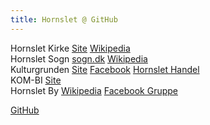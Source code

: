 ```yaml
---
title: Hornslet @ GitHub
---
```


Hornslet Kirke [Site](https://www.hornsletkirke.dk) [Wikipedia](https://da.wikipedia.org/wiki/Hornslet_Kirke)  
Hornslet Sogn [sogn.dk](https://sogn.dk/hornslet) [Wikipedia](https://da.wikipedia.org/wiki/Hornslet_Sogn)  
Kulturgrunden  [Site](https://kulturgrunden.dk/) [Facebook](https://www.facebook.com/KulturgrundenHornslet) [Hornslet Handel](https://hornslethandel.dk/medlem/kulturgrunden/)  
KOM-BI [Site](https://www.kombi.dk)  
Hornslet By [Wikipedia](https://da.wikipedia.org/wiki/Hornslet) [Facebook Gruppe](https://www.facebook.com/grouups/byenhornslet)  

[GitHub](https://github.com/Rosenholms/rosenholms.github.io)  
